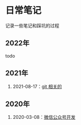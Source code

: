# 日常笔记

记录一些笔记和踩坑的过程

## 2022年

todo

## 2021年

1. 2021-08-17：[git 相关的](./2.md)

## 2020年

1. 2020-03-08：[微信公众号开发](./1.md)
